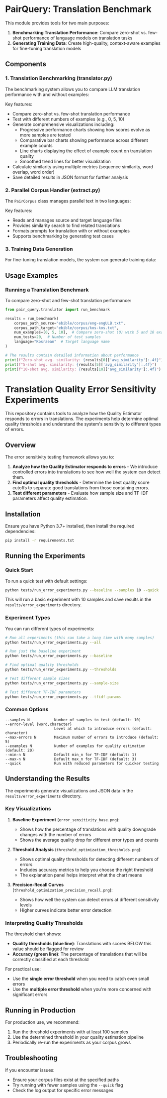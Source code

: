 # PairQuery: Translation Benchmark 

This module provides tools for two main purposes:
1. **Benchmarking Translation Performance**: Compare zero-shot vs. few-shot performance of language models on translation tasks
2. **Generating Training Data**: Create high-quality, context-aware examples for fine-tuning translation models

## Components

### 1. Translation Benchmarking (translator.py)

The benchmarking system allows you to compare LLM translation performance with and without examples:

Key features:
- Compare zero-shot vs. few-shot translation performance
- Test with different numbers of examples (e.g., 0, 5, 10)
- Generate comprehensive visualizations including:
  - Progressive performance charts showing how scores evolve as more samples are tested
  - Comparative bar charts showing performance across different example counts
  - Line charts displaying the effect of example count on translation quality
  - Smoothed trend lines for better visualization
- Calculate similarity using multiple metrics (sequence similarity, word overlap, word order)
- Save detailed results in JSON format for further analysis

### 2. Parallel Corpus Handler (extract.py)

The `PairCorpus` class manages parallel text in two languages:

Key features:
- Reads and manages source and target language files
- Provides similarity search to find related translations
- Formats prompts for translation with or without examples
- Supports benchmarking by generating test cases

### 3. Training Data Generation

For fine-tuning translation models, the system can generate training data:

## Usage Examples

### Running a Translation Benchmark

To compare zero-shot and few-shot translation performance:

```python
from pair_query.translator import run_benchmark

results = run_benchmark(
    corpus_path_source="ebible/corpus/eng-engULB.txt", 
    corpus_path_target="ebible/corpus/kos-kos.txt", 
    num_examples=[0, 5, 10],  # Compare zero-shot (0) with 5 and 10 examples
    num_tests=20,  # Number of test samples
    language="Kosraean"  # Target language name
)

# The results contain detailed information about performance
print(f"Zero-shot avg. similarity: {results[0]['avg_similarity']:.4f}")
print(f"5-shot avg. similarity: {results[5]['avg_similarity']:.4f}")
print(f"10-shot avg. similarity: {results[10]['avg_similarity']:.4f}")
```

# Translation Quality Error Sensitivity Experiments

This repository contains tools to analyze how the Quality Estimator responds to errors in translations. The experiments help determine optimal quality thresholds and understand the system's sensitivity to different types of errors.

## Overview

The error sensitivity testing framework allows you to:

1. **Analyze how the Quality Estimator responds to errors** - We introduce controlled errors into translations to see how well the system can detect them.
2. **Find optimal quality thresholds** - Determine the best quality score cutoffs to separate good translations from those containing errors.
3. **Test different parameters** - Evaluate how sample size and TF-IDF parameters affect quality estimation.

## Installation

Ensure you have Python 3.7+ installed, then install the required dependencies:

```bash
pip install -r requirements.txt
```

## Running the Experiments

### Quick Start

To run a quick test with default settings:

```bash
python tests/run_error_experiments.py --baseline --samples 10 --quick
```

This will run a basic experiment with 10 samples and save results in the `results/error_experiments` directory.

### Experiment Types

You can run different types of experiments:

```bash
# Run all experiments (this can take a long time with many samples)
python tests/run_error_experiments.py --all

# Run just the baseline experiment
python tests/run_error_experiments.py --baseline

# Find optimal quality thresholds
python tests/run_error_experiments.py --thresholds

# Test different sample sizes
python tests/run_error_experiments.py --sample-size

# Test different TF-IDF parameters
python tests/run_error_experiments.py --tfidf-params
```

### Common Options

```
--samples N           Number of samples to test (default: 10)
--error-level {word,character}
                      Level at which to introduce errors (default: character)
--max-errors N        Maximum number of errors to introduce (default: 5)
--examples N          Number of examples for quality estimation (default: 20)
--min-n N             Default min_n for TF-IDF (default: 1)
--max-n N             Default max_n for TF-IDF (default: 3)
--quick               Run with reduced parameters for quicker testing
```

## Understanding the Results

The experiments generate visualizations and JSON data in the `results/error_experiments` directory.

### Key Visualizations

1. **Baseline Experiment** (`error_sensitivity_base.png`):
   - Shows how the percentage of translations with quality downgrade changes with the number of errors
   - Shows the average quality drop for different error types and counts

2. **Threshold Analysis** (`threshold_optimization_thresholds.png`):
   - Shows optimal quality thresholds for detecting different numbers of errors
   - Includes accuracy metrics to help you choose the right threshold
   - The explanation panel helps interpret what the chart means

3. **Precision-Recall Curves** (`threshold_optimization_precision_recall.png`):
   - Shows how well the system can detect errors at different sensitivity levels
   - Higher curves indicate better error detection

### Interpreting Quality Thresholds

The threshold chart shows:
- **Quality thresholds (blue line)**: Translations with scores BELOW this value should be flagged for review
- **Accuracy (green line)**: The percentage of translations that will be correctly classified at each threshold

For practical use:
- Use the **single error threshold** when you need to catch even small errors
- Use the **multiple error threshold** when you're more concerned with significant errors

## Running in Production

For production use, we recommend:
1. Run the threshold experiments with at least 100 samples
2. Use the determined threshold in your quality estimation pipeline
3. Periodically re-run the experiments as your corpus grows

## Troubleshooting

If you encounter issues:
- Ensure your corpus files exist at the specified paths
- Try running with fewer samples using the `--quick` flag
- Check the log output for specific error messages
